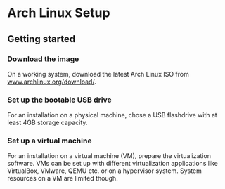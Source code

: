 # Arch Linux Setup

## Getting started

### Download the image
On a working system, download the latest Arch Linux ISO from www.archlinux.org/download/.

### Set up the bootable USB drive
For an installation on a physical machine, chose a USB flashdrive with at least 4GB storage capacity.

### Set up a virtual machine
For an installation on a virtual machine (VM), prepare the virtualization software. VMs can be set up with different virtualization applications like VirtualBox, VMware, QEMU etc. or on a hypervisor system. System resources on a VM are limited though. 
